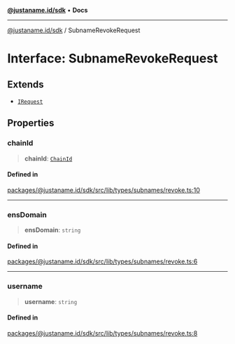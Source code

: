 [**@justaname.id/sdk**](../README.md) • **Docs**

***

[@justaname.id/sdk](../globals.md) / SubnameRevokeRequest

# Interface: SubnameRevokeRequest

## Extends

- [`IRequest`](IRequest.md)

## Properties

### chainId

> **chainId**: [`ChainId`](../type-aliases/ChainId.md)

#### Defined in

[packages/@justaname.id/sdk/src/lib/types/subnames/revoke.ts:10](https://github.com/JustaName-id/JustaName-sdk/blob/7430def13fc61cd3fc8b89d25e0869ee390cc2d0/packages/@justaname.id/sdk/src/lib/types/subnames/revoke.ts#L10)

***

### ensDomain

> **ensDomain**: `string`

#### Defined in

[packages/@justaname.id/sdk/src/lib/types/subnames/revoke.ts:6](https://github.com/JustaName-id/JustaName-sdk/blob/7430def13fc61cd3fc8b89d25e0869ee390cc2d0/packages/@justaname.id/sdk/src/lib/types/subnames/revoke.ts#L6)

***

### username

> **username**: `string`

#### Defined in

[packages/@justaname.id/sdk/src/lib/types/subnames/revoke.ts:8](https://github.com/JustaName-id/JustaName-sdk/blob/7430def13fc61cd3fc8b89d25e0869ee390cc2d0/packages/@justaname.id/sdk/src/lib/types/subnames/revoke.ts#L8)
